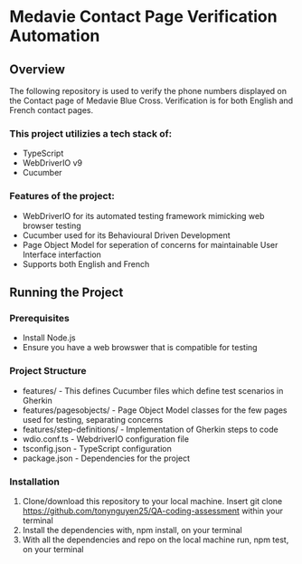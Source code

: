 # Medavie Contact Page Verification Automation

## Overview
The following repository is used to verify the phone numbers displayed on the Contact page of Medavie Blue Cross. Verification is for both English and French contact pages. 

### This project utilizies a tech stack of:
- TypeScript 
- WebDriverIO v9 
- Cucumber 

### Features of the project:
- WebDriverIO for its automated testing framework mimicking web browser testing 
- Cucumber used for its Behavioural Driven Development 
- Page Object Model for seperation of concerns for maintainable User Interface interfaction
- Supports both English and French

## Running the Project

### Prerequisites
- Install Node.js
- Ensure you have a web browswer that is compatible for testing

### Project Structure
- features/ - This defines Cucumber files which define test scenarios in Gherkin
- features/pagesobjects/ - Page Object Model classes for the few pages used for testing, separating concerns
- features/step-definitions/ - Implementation of Gherkin steps to code
- wdio.conf.ts - WebdriverIO configuration file
- tsconfig.json - TypeScript configuration
- package.json - Dependencies for the project

### Installation
1. Clone/download this repository to your local machine. Insert git clone <https://github.com/tonynguyen25/QA-coding-assessment> within your terminal
2. Install the dependencies with, npm install, on your terminal
3. With all the dependencies and repo on the local machine run, npm test, on your terminal


